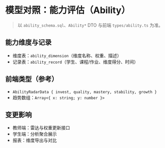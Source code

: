 # 模型对照：能力评估（Ability）

> 以 `ability_schema.sql`、`Ability*` DTO 与前端 `types/ability.ts` 为准。

## 能力维度与记录
- 维度表：`ability_dimension`（维度名称、权重、描述）
- 记录表：`ability_record`（学生、课程/作业、维度得分、时间）

## 前端类型（参考）
- `AbilityRadarData { invest, quality, mastery, stability, growth }`
- 趋势数组：`Array<{ x: string; y: number }>`

## 变更影响
- 教师端：雷达与权重更新接口
- 学生端：分析聚合展示
- 报表：维度导出与对比
